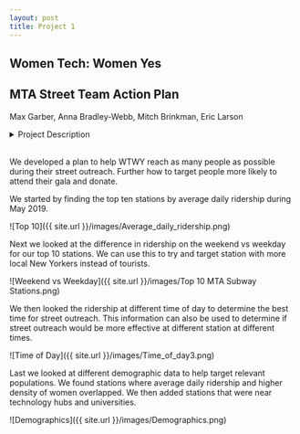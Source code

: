 ```yaml
---
layout: post
title: Project 1
---
```


## Women Tech: Women Yes
## MTA Street Team Action Plan
Max Garber, Anna Bradley-Webb, Mitch Brinkman, Eric Larson

<div><details><summary>Project Description</summary>
  <strong>Back Story</strong>

  <p> An email from a potential client: </p>

  <p> Alice, Lara and Omar - </p>

  <p> It was great to meet with you and chat at the event where we recently met and had a nice chat. We’d love to take some next steps to see if working together is something that would make sense for both parties. </p>

  <p> As we mentioned, we are interested in harnessing the power of data and analytics to optimize the effectiveness of our street team work, which is a significant portion of our fundraising efforts. </p>

  <p> WomenTechWomenYes (WTWY) has an annual gala at the beginning of the summer each year. As we are new and inclusive organization, we try to do double duty with the gala both to fill our event space with individuals passionate about increasing the participation of women in technology, and to concurrently build awareness and reach. </p>

  <p> To this end we place street teams at entrances to subway stations. The street teams collect email addresses and those who sign up are sent free tickets to our gala. </p>

  <p> Where we’d like to solicit your engagement is to use MTA subway data, which as I’m sure you know is available freely from the city, to help us optimize the placement of our street teams, such that we can gather the most signatures, ideally from those who will attend the gala and contribute to our cause. </p>

  <p> The ball is in your court now—do you think this is something that would be feasible for your group? From there we can explore what kind of an engagement would make sense for all of us. </p>

  <p> Best, </p>

  <p> Karrine and Dahlia </p>

  <p> WTWY International </p>

  <strong> Data: </strong>
  <ul>
    <li> MTA Data (Google it!) </li>
    <li> Additional data sources welcome! </li>
  </ul>

  <strong> Skills: </strong>
  <ul>
    <li> python and pandas </li>
    <li> visualizations via Matplotlib & seaborn </li>
  </ul>

  <strong> Analysis: </strong>  
  <ul>
    <li> Exploratory Data Analysis </li>
  </ul>

  <strong> Deliverable/communication: </strong>
  <ul>
    <li> Group presentation (3-4 people per) </li>
    <li> slide presentation (6 minutes) </li>
    <li> visual and oral communication in group presentations </li>
    <li> organized project repository </li>
  </ul>
    We are very excited to see what you will learn and do for Project 1!
  <hr>
</details><br></div>

We developed a plan to help WTWY reach as many people as possible during their street outreach. Further how to target people more likely to attend their gala and donate.

We started by finding the top ten stations by average daily ridership during May 2019.

![Top 10]({{ site.url }}/images/Average_daily_ridership.png)

Next we looked at the difference in ridership on the weekend vs weekday for our top 10 stations. We can use this to try and target station with more local New Yorkers instead of tourists.

![Weekend vs Weekday]({{ site.url }}/images/Top 10 MTA Subway Stations.png)

We then looked the ridership at different time of day to determine the best time for street outreach. This information can also be used to determine if street outreach would be more effective at different station at different times.

![Time of Day]({{ site.url }}/images/Time_of_day3.png)

Last we looked at different demographic data to help target relevant populations. We found stations where average daily ridership and higher density of women overlapped. We then added stations that were near technology hubs and universities.

![Demographics]({{ site.url }}/images/Demographics.png)
